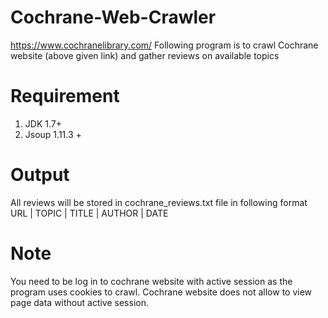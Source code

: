 # Cochrane-Web-Crawler

https://www.cochranelibrary.com/
Following program is to crawl Cochrane website (above given link) and gather reviews on available topics

# Requirement 
1. JDK 1.7+
2. Jsoup 1.11.3 +

# Output
  All reviews will be stored in cochrane_reviews.txt file in following format
  URL | TOPIC | TITLE | AUTHOR | DATE
  
# Note
  You need to be log in to cochrane website with active session as the program uses cookies to crawl. 
  Cochrane website does not allow to view page data without active session.

